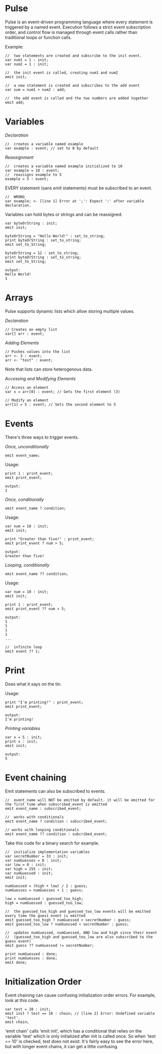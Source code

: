 # Pulse
Pulse is an event-driven programming language where every statement is triggered by a named event. Execution follows a strict event subscription order, and control flow is managed through event calls rather than traditional loops or function calls.

Example:

```
//  two statements are created and subscribe to the init event.
var num1 = 1 : init;
var num2 = 1 : init;

//  the init event is called, creating num1 and num2
emit init;

//  a new statement is created and subscribes to the add event
var sum = num1 + num2 : add;

//  the add event is called and the two numbers are added together
emit add;
```

# Variables

*Declaration*
```
//  creates a variable named example
var example : event; // set to 0 by default
```

*Reassignment*
```
//  creates a variable named example initialized to 10
var example = 10 : event;
//  reassigns example to 5
example = 5 : event;
```
EVERY statement (sans emit statements) must be subscribed to an event.
```
//  WRONG
var example; <- [line 1] Error at ';': Expect ':' after variable declaration.
```

Variables can hold bytes or strings and can be reassigned.
```
var byteOrString : init;
emit init;

byteOrString = "Hello World!" : set_to_string;
print byteOrString : set_to_string;
emit set_to_String;

byteOrString = 12 : set_to_string;
print byteOrString : set_to_string;
emit set_to_String;

output:
Hello World!
1
```


# Arrays
Pulse supports dynamic lists which allow storing multiple values.

*Declaration*
```
// Creates an empty list
var[] arr : event;
```

*Adding Elements*
```
// Pushes values into the list
arr <- 3 : event;
arr <- "test" : event;
```

Note that lists can store heterogenous data.

*Accessing and Modifying Elements*
```
// Access an element
var x = arr[0] : event; // Gets the first element (3)

// Modify an element
arr[1] = 5 : event; // Sets the second element to 5
```

# Events

There's three ways to trigger events.

*Once, unconditionally*
```
emit event_name;
```
Usage:
```
print 1 : print_event;
emit print_event;

output:
1
```

*Once, conditionally*

```
emit event_name ? condition;
```

Usage:
```
var num = 10 : init;
emit init;

print "Greater than five!" : print_event;
emit print_event ? num > 5;

output:
Greater than five!
```

*Looping, conditionally*
```
emit event_name ?? condition;
```

Usage:
```
var num = 10 : init;
emit init;

print 1 : print_event;
emit print_event ?? num > 5;

output:
1
1
1
1
...
```
```
//  infinite loop
emit event ?? 1;
```

# Print
Does what it says on the tin.

Usage:
```
print "I'm printing!" : print_event;
emit print_event;

output:
I'm printing!
```
*Printing variables*
```
var x = 5 : init;
print x : init;
emit init;

output:
5
```

# Event chaining
Emit statements can also be subscribed to events. 
```
//  event_name will NOT be emitted by default. it will be emitted for the first time when subscribed_event is emitted 
emit event_name : subscribed_event;

//  works with conditionals
emit event_name ? condition : subscribed_event;

// works with looping conditionals
emit event_name ?? condition : subcribed_event;
```
Take this code for a binary search for example.
```
//  initialize implementation variables
var secretNumber = 33 : init;
var numGuesses = 0 : init;
var low = 0 : init;
var high = 255 : init;
var numGuessed : init;
emit init;

numGuessed = (high + low) / 2 : guess;
numGuesses = numGuesses + 1 : guess;

low = numGuessed : guessed_too_high;
high = numGuessed : guessed_too_low;

//  the guessed_too_high and guessed_too_low events will be emitted every time the guess event is emitted
emit guessed_too_high ? numGuessed > secretNumber : guess;
emit guessed_too_low ? numGuessed < secretNumber : guess;

//  updates numGuessed, numGuessed, AND low and high since their event
//  (guessed_too_high and guessed_too_low are also subscribed to the guess event)
emit guess ?? numGuessed != secretNumber;

print numGuessed : done;
print numGuesses : done;
emit done;
```

# Initialization Order
Event chaining can cause confusing initialization order errors. For example, look at this code.
```
var test = 10 : init;
emit init ? test == 10 : chain; // [line 2] Error: Undefined variable 'test'.
emit chain;
```
'emit chain' calls 'emit init', which has a conditional that relies on the variable 'test' which is only initialized after init is called once. So when 'test == 10'  is checked, test does not exist. It's fairly easy to see the error here, but with longer event chains, it can get a little confusing.
